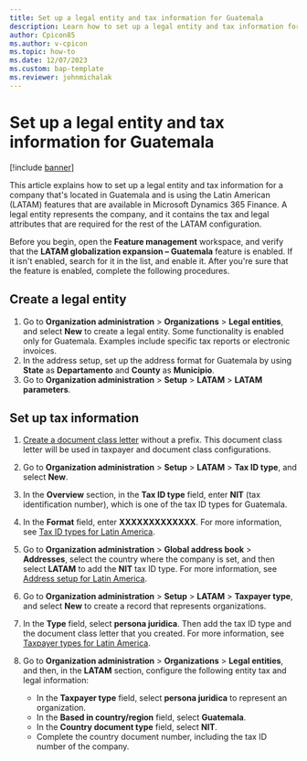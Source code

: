 ```yaml
---
title: Set up a legal entity and tax information for Guatemala
description: Learn how to set up a legal entity and tax information for a company in Guatemala, including a step-by-step process for creating a legal entity.
author: Cpicon85
ms.author: v-cpicon
ms.topic: how-to
ms.date: 12/07/2023
ms.custom: bap-template
ms.reviewer: johnmichalak
---
```


# Set up a legal entity and tax information for Guatemala

[!include [banner](../../includes/banner.md)]

This article explains how to set up a legal entity and tax information for a company that's located in Guatemala and is using the Latin American (LATAM) features that are available in Microsoft Dynamics 365 Finance. A legal entity represents the company, and it contains the tax and legal attributes that are required for the rest of the LATAM configuration.

Before you begin, open the **Feature management** workspace, and verify that the **LATAM globalization expansion – Guatemala** feature is enabled. If it isn't enabled, search for it in the list, and enable it. After you're sure that the feature is enabled, complete the following procedures.

## Create a legal entity

1. Go to **Organization administration** \> **Organizations** \> **Legal entities**, and select **New** to create a legal entity. Some functionality is enabled only for Guatemala. Examples include specific tax reports or electronic invoices.
2. In the address setup, set up the address format for Guatemala by using **State** as **Departamento** and **County** as **Municipio**.
3. Go to **Organization administration** \> **Setup** \> **LATAM** \> **LATAM parameters**.

## Set up tax information

1. [Create a document class letter](ltm-core-document-class-letter.md) without a prefix. This document class letter will be used in taxpayer and document class configurations.
2. Go to **Organization administration** \> **Setup** \> **LATAM** \> **Tax ID type**, and select **New**.
3. In the **Overview** section, in the **Tax ID type** field, enter **NIT** (tax identification number), which is one of the tax ID types for Guatemala.
4. In the **Format** field, enter **XXXXXXXXXXXXX**. For more information, see [Tax ID types for Latin America](ltm-core-tax-id-type.md).
5. Go to **Organization administration** \> **Global address book** \> **Addresses**, select the country where the company is set, and then select **LATAM** to add the **NIT** tax ID type. For more information, see [Address setup for Latin America](ltm-core-address-setup.md).
6. Go to **Organization administration** \> **Setup** \> **LATAM** \> **Taxpayer type**, and select **New** to create a record that represents organizations.
7. In the **Type** field, select **persona juridica**. Then add the tax ID type and the document class letter that you created. For more information, see [Taxpayer types for Latin America](ltm-core-taxpayer-type.md).
8. Go to **Organization administration** \> **Organizations** \> **Legal entities**, and then, in the **LATAM** section, configure the following entity tax and legal information:

    - In the **Taxpayer type** field, select **persona juridica** to represent an organization.
    - In the **Based in country/region** field, select **Guatemala**.
    - In the **Country document type** field, select **NIT**.
    - Complete the country document number, including the tax ID number of the company.
